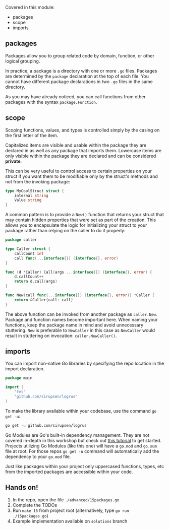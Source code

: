 Covered in this module:

* packages
* scope
* imports

## packages
Packages allow you to group related code by domain, function, or other logical grouping. 

In practice, a package is a directory with one or more `.go` files. Packages are determined by the `package` declaration at the top of each file. You cannot have different package declarations in two `.go` files in the same directory.

As you may have already noticed, you can call functions from other packages with the syntax `package.Function`.

## scope
Scoping functions, values, and types is controlled simply by the casing on the first letter of the item. 

Capitalized items are visible and usable within the package they are declared in as well as any package that imports them. Lowercase items are only visible within the package they are declared and can be considered __private__.

This can be very useful to control access to certain properties on your struct if you want them to be modifiable only by the struct's methods and not from the invoking package:
```go
type MyCoolStruct struct {
	internal string
	Value string
}
```

A common pattern is to provide a `New()` function that returns your struct that may contain hidden properties that were set as part of the creation. This allows you to encapsulate the logic for initializing your struct to your package rather than relying on the caller to do it properly:
```go
package caller

type Caller struct {
	callCount int
	call func(...interface{}) (interface{}, error)
}

func (d *Caller) Call(args ...interface{}) (interface{}, error) {
	d.callCount++
	return d.call(args)
}

func New(call func(...interface{}) (interface{}, error)) *Caller {
	return &Caller{call: call}
}
```

The above function can be invoked from another package as `caller.New`. Package and function names become important here. When naming your functions, keep the package name in mind and avoid unnecessary stuttering. `New` is preferable to `NewCaller` in this case as `NewCaller` would result in stuttering on invocation: `caller.NewCaller()`. 

## imports
You can import non-native Go libraries by specifying the repo location in the import declaration.
```go
package main

import (
	"fmt"
	"github.com/sirupsen/logrus"
)
```

To make the library available within your codebase, use the command `go get -u`:
```bash
go get -u github.com/sirupsen/logrus
```

Go Modules are Go's built-in dependency management. They are not covered in-depth in this workshop but check out [this tutorial](https://blog.golang.org/using-go-modules) to get started. Projects utilizing Go Modules (like this one) will have a `go.mod` and `go.sum` file at root. For those repos `go get -u` command will automatically add the dependency to your `go.mod` file.

Just like packages within your project only uppercased functions, types, etc from the imported packages are accessible within your code.

## Hands on!
1. In the repo, open the file `./advanced/15packages.go`
2. Complete the TODOs
3. Run `make 15` from project root (alternatively, type `go run ./15packages.go`)
4. Example implementation available on `solutions` branch
